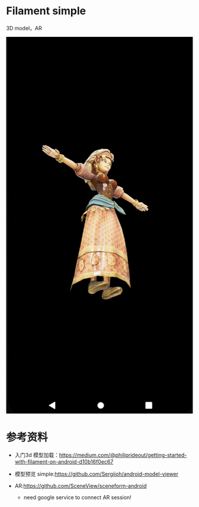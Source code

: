 # Filament simple

3D model，AR

![girl](images/demo.jpg)

# 参考资料

* 入门3d
  模型加载：https://medium.com/@philiprideout/getting-started-with-filament-on-android-d10b16f0ec67

* 模型预览 simple:https://github.com/Sergiioh/android-model-viewer

* AR:https://github.com/SceneView/sceneform-android
  * need google service to connect AR session!
